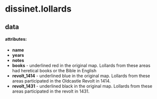 # dissinet.lollards

## data

#### attributes:

- **name**
- **years**
- **notes**
- **books** - underlined red in the original map. Lollards from these areas had heretical books or the Bible in English
- **revolt_1414** - underlined blue in the original map. Lollards from these areas participated in the Oldcastle Revolt in 1414.
- **revolt_1431** - underlined black in the original map. Lollards from these areas participated in the revolt in 1431.
